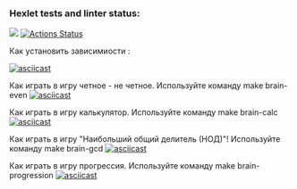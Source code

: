 ### Hexlet tests and linter status:
<a href="https://codeclimate.com/github/EdmartEmpty/php-project-45/maintainability"><img src="https://api.codeclimate.com/v1/badges/6bdc6758a51e4e3319c0/maintainability" /></a>
[![Actions Status](https://github.com/EdmartEmpty/php-project-45/actions/workflows/hexlet-check.yml/badge.svg)](https://github.com/EdmartEmpty/php-project-45/actions)

Как установить зависимиости :

[![asciicast](https://asciinema.org/a/7x6oQP03ifeLkN7LJAN3GBnPI.svg)](https://asciinema.org/a/7x6oQP03ifeLkN7LJAN3GBnPI)

Как играть в игру четное - не четное.
Используйте команду make brain-even 
[![asciicast](https://asciinema.org/a/5kOpGm54xRScYhn3Ph3bFuWwb.svg)](https://asciinema.org/a/5kOpGm54xRScYhn3Ph3bFuWwb)

Как играть в игру калькулятор.
Используйте команду make brain-calc 
[![asciicast](https://asciinema.org/a/RBGEIVR4C99EWZB6P51Jnanpd.svg)](https://asciinema.org/a/RBGEIVR4C99EWZB6P51Jnanpd)

Как играть в игру "Наибольший общий делитель (НОД)"!
Используйте команду make brain-gcd
[![asciicast](https://asciinema.org/a/ZQTzJ5QHSb9AWzYZN7xuWwovJ.svg)](https://asciinema.org/a/ZQTzJ5QHSb9AWzYZN7xuWwovJ)

Как играть в игру прогрессия. 
Используйте команду make brain-progression
[![asciicast](https://asciinema.org/a/6rHXyWFhI9pKwMRWHXgVQczbz.svg)](https://asciinema.org/a/6rHXyWFhI9pKwMRWHXgVQczbz)
